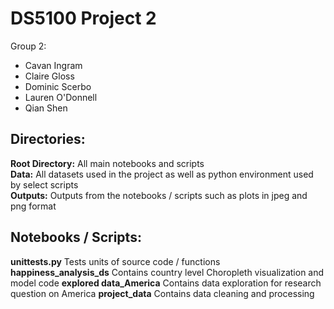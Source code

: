 # DS5100 Project 2

Group 2:
- Cavan Ingram
- Claire Gloss
- Dominic Scerbo
- Lauren O'Donnell
- Qian Shen

## Directories:
**Root Directory:** All main notebooks and scripts
<br />
**Data:** All datasets used in the project as well as python environment used by select scripts
<br />
**Outputs:** Outputs from the notebooks / scripts such as plots in jpeg and png format

## Notebooks / Scripts:
**unittests.py** Tests units of source code / functions
<br />
**happiness_analysis_ds** Contains country level Choropleth visualization and model code
**explored data_America** Contains data exploration for research question on America 
**project_data** Contains data cleaning and processing 
